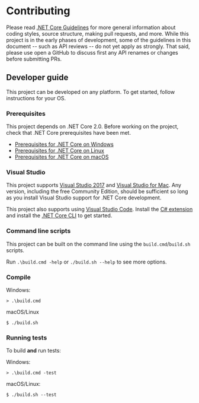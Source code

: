 Contributing
============

Please read [.NET Core Guidelines](https://github.com/dotnet/corefx/blob/master/Documentation/project-docs/contributing.md) for more general information about coding styles, source structure, making pull requests, and more.
While this project is in the early phases of development, some of the guidelines in this document -- such as API reviews -- do not yet apply as strongly.
That said, please use open a GitHub to discuss first any API renames or changes before submitting PRs.

## Developer guide

This project can be developed on any platform. To get started, follow instructions for your OS.

### Prerequisites

This project depends on .NET Core 2.0. Before working on the project, check that .NET Core prerequisites have been met.

 - [Prerequisites for .NET Core on Windows](https://docs.microsoft.com/en-us/dotnet/core/windows-prerequisites?tabs=netcore2x)
 - [Prerequisites for .NET Core on Linux](https://docs.microsoft.com/en-us/dotnet/core/linux-prerequisites?tabs=netcore2x)
 - [Prerequisites for .NET Core on macOS](https://docs.microsoft.com/en-us/dotnet/core/macos-prerequisites?tabs=netcore2x)

### Visual Studio

This project supports [Visual Studio 2017](https://visualstudio.com) and [Visual Studio for Mac](https://www.visualstudio.com/vs/visual-studio-mac/). Any version, including the free Community Edition, should be sufficient so long as you install Visual Studio support for .NET Core development.

This project also supports using
[Visual Studio Code](https://code.visualstudio.com). Install the [C# extension](https://marketplace.visualstudio.com/items?itemName=ms-vscode.csharp) and install the [.NET Core CLI](https://get.dot.net/core) to get started.

### Command line scripts

This project can be built on the command line using the `build.cmd`/`build.sh` scripts.

Run `.\build.cmd -help` or `./build.sh --help` to see more options.

### Compile

Windows:

    > .\build.cmd

macOS/Linux

    $ ./build.sh

### Running tests

To build **and** run tests:

Windows:

    > .\build.cmd -test

macOS/Linux:

    $ ./build.sh --test

